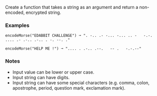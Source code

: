Create a function that takes a string as an argument and return a non-encoded, encrypted string.


### Examples ###
    encodeMorse("EDABBIT CHALLENGE") ➞ ". -.. .- -... -... .. -   -.-. .... .- .-.. .-.. . -. --. ."

    encodeMorse("HELP ME !") ➞ ".... . .-.. .--.   -- .   -.-.--"


### Notes ###
*   Input value can be lower or upper case.
*   Input string can have digits.
*   Input string can have some special characters (e.g. comma, colon, apostrophe, period, question mark, exclamation mark).